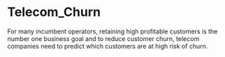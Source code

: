# Telecom_Churn
For many incumbent operators, retaining high profitable customers is the number one business goal and to reduce customer churn, telecom companies need to predict which customers are at high risk of churn.
